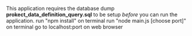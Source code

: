 This application requires the database dump **prokect_data_definition_query.sql** to be setup *before* you can run the application. 
run "npm install" on terminal
run "node main.js [choose port]" on terminal
go to localhost:port on web browser
